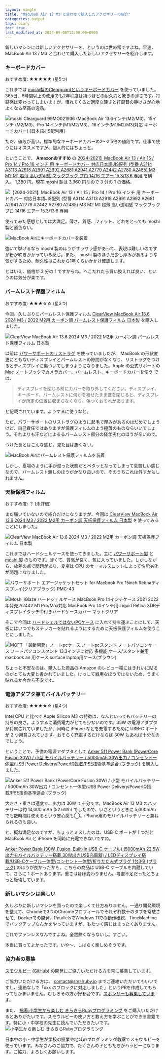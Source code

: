 ```yaml
---
layout: single
title: "MacBook Air 13 M3 と合わせて購入したアクセサリーの紹介"
categories: output
tags: diary
toc: true
last_modified_at: 2024-09-08T12:00:00+0900
---
```


新しいマシンには新しいアクセサリーを、というのは世の常ですよね。早速、MacBook Air 13 / M3 と合わせて購入した新しいアクセサリーを紹介します。

### キーボードカバー

おすすめ度: ★★★★★ (星5つ)

これまでは [moshi製のClearguardというキーボードカバー](https://amzn.to/3Xk4wMA) を使っていました。365日、8時間以上の使用でも2年程度は持つほどの耐久力と驚きの薄さです。打鍵感は変わってしまいますが、慣れてくると適度な硬さと打鍵音の静けさが心地よくなる至高の逸品。

![moshi Clearguard 99MO021936 (MacBook Air 13.6インチ(M2/M3)、15インチ (M2/M3)、Pro 14インチ(M1/M2/M3)、16インチ(M1/M2/M3)対応 キーボードカバー) \[日本語JIS配列用\]](/assets/images/buy-macbook-air-13-2024-accessories/41XXensf2iL._AC_SX679_.jpg)

ただ、値段が高い。標準的なキーボードカバーの2〜2.5倍の値段です。仕事で使うにはオススメですが、個人的にはちょっと。

ということで、 **Amazonおすすめ** の [2024-2021】MacBook Air 13 / Air 15 / Pro 14 / Pro 16 インチ 用 キーボードカバー 対応日本語JIS配列 (型番 A3114 A3113 A2918 A2991 A2992 A2681 A2941 A2779 A2442 A2780 A2485) M3 M2 M1 超薄 高い透明感 マックブック プロ 14/16 エアー 15.3/13.6 專用](https://amzn.to/3ARG9OO) を購入。 1,380 円。現在 moshi 製は 3,960 円なので 3 分の 1 の価格。

![【2024-2021】MacBook Air 13 / Air 15 / Pro 14 / Pro 16 インチ 用 キーボードカバー 対応日本語JIS配列 (型番 A3114 A3113 A2918 A2991 A2992 A2681 A2941 A2779 A2442 A2780 A2485) M3 M2 M1 超薄 高い透明感 マックブック プロ 14/16 エアー 15.3/13.6 專用](/assets/images/buy-macbook-air-13-2024-accessories/710z3K74puL._AC_SX679_.jpg)

使ってみた感想としては大満足。薄さ、質感、フィット、どれをとっても moshi 製と遜色ない。

![MacBook Airにキーボードカバーを装着](/assets/images/buy-macbook-air-13-2024-accessories/IMG_5260.jpeg)

強いて挙げるなら moshi 製のほうがサラサラ感があって、表現は難しいのですが粉が吹きかかっている感じ。また、 moshi 製のほうだ少し厚みがあるような気がするため、耐久性はこれから1年くらいかかけ確認します。

とはいえ、価格が 3 分の 1 ですからね。へこたれたら買い換えれば良い、というのは気分が楽です。

### パームレスト保護フィルム

おすすめ度: ★★★☆☆ (星3つ)

今回、久しぶりにパームレスト保護フィルム [ClearView MacBook Air 13.6 2024 M3 / 2022 M2用 カーボン調 パームレスト保護フィルム 日本製](https://amzn.to/3Zm1jyN) を購入しました。

![ClearView MacBook Air 13.6 2024 M3 / 2022 M2用 カーボン調 パームレスト保護フィルム 日本製](/assets/images/buy-macbook-air-13-2024-accessories/61a8wZF1WXL._AC_SL1500_.jpg)

以前は [パワーサポートのリストラグ](https://amzn.to/4dSaA65) を使っていましたが、 MacBook の形状変更にともないディスプレイとパームレストの隙間がなくなり、リストラグをつけるとディスプレイに傷ついてしまうようになりました。Apple の公式サポートの [Mac ノートブックでカメラカバー、パームレスト、キーボードカバーを使う](https://support.apple.com/ja-jp/102051) では、

> ディスプレイを閉じる前にカバーを取り外してください。ディスプレイ、キーボード、パームレストに何かを被せたまま蓋を閉じると、ディスプレイが所定の位置に収まらなくなり、傷つくおそれがあります。

と記載されています。ようするに使うなと。

ただ、パワーサポートのリストラグのように起毛で厚みがあるのはだめでしょうけど、自己責任ではありますが保護フィルムのよう極薄のものならいいでしょう。それよりも汗などによるるパームレスト部分の経年劣化のほうが辛いので。

つけたあとはこんな感じ。見た目は悪くない。

![MacBook Airにパームレスト保護フィルムを装着](/assets/images/buy-macbook-air-13-2024-accessories/IMG_5261.jpeg)

しかし、夏場のように手が湿った状態だとペタッとなってしまって息苦しい感じなので、パームレスト無しのほうがかなり良いので、そのうちこれは外すかもしれません。

### 天板保護フィルム

おすすめ度: ？ (未評価)

まだ届いていないので紹介だけになりますが、今回は [ClearView MacBook Air 13.6 2024 M3 / 2022 M2用 カーボン調 天板保護フィルム 日本製](https://amzn.to/3XgIlXx) を使ってみることにしました。

![ClearView MacBook Air 13.6 2024 M3 / 2022 M2用 カーボン調 天板保護フィルム 日本製](/assets/images/buy-macbook-air-13-2024-accessories/51tFjtp5H4L._AC_SL1500_.jpg)

これまではハードシェルケースを使ってきました。主に [パワーサポート製](https://amzn.to/4eiFJPX) と [moshi 製](https://amzn.to/3XDncbC) のものです。薄くて、質感が良く、気に入っていました。しかしながら、放熱の点で問題があり、夏場は CPU のサーマルスロットによって性能劣化が問題になりました。

![パワーサポート エアージャケットセット for Macbook Pro 15inch Retinaディスプレイ(クリアブラック) PMC-43](/assets/images/buy-macbook-air-13-2024-accessories/71CnDmhjRML._AC_SL1500_.jpg)

![Moshi iGlaze ハードシェルケース MacBook Pro 14インチケース 2021 2022年発売 A2442 M1 Pro/Max対応 MacBook Pro 14インチ用 Liquid Retina XDRディスプレイタッチID付きハードケースカバー マットクリア](/assets/images/buy-macbook-air-13-2024-accessories/41prT8bGqjL._AC_SX679_.jpg)

そこで今回は [ハードシェルではないPCケース](https://amzn.to/3Zatf8C) に入れて持ち運ぶことにして、天板にはいつでもステッカーを貼れるようにするために天板保護フィルムを使うことにしました。

![MOFT 「最新開発」ノートpcケース ノートpcスタンド ノートパソコンケース ノートパソコンスタンド 13.3インチに対応 多機能 ケース/スタンド兼用 macbook air 用ケース surface laptop用ケース(ブラウン)](/assets/images/buy-macbook-air-13-2024-accessories/51JP2+kfSiL._AC_SL1500_.jpg)

ちょっと不安なのは、購入した商品の Amazon のレビュー欄にはきれいに貼るのがとても大変と書かれていました。けっして器用なほうではないため、うまく貼れるか今から不安です。

### 電源アダプタ兼モバイルバッテリー

おすすめ度: ★★★★☆ (星4つ)

Intel CPU と比べて Apple Silicon M3 の特徴は、なんといってもバッテリーの持ちの良さ。ようするに消費電力がとても少ないのです。35W の電源アダプタが付属されていましたが、同時に iPhone などを充電するために USB-C ポートが 2 つ用意されています。おそらく充電するだけならば 30W もあれば十分なのでしょう。

ということで、予備の電源アダプタとして [Anker 511 Power Bank (PowerCore Fusion 30W) / 小型 モバイルバッテリー / 5000mAh 30W出力 / コンセント一体型/USB Power Delivery/PowerIQ搭載/PSE技術基準適合 (ブラック)](https://amzn.to/3zc2rKE) を購入しました。

![Anker 511 Power Bank (PowerCore Fusion 30W) / 小型 モバイルバッテリー / 5000mAh 30W出力 / コンセント一体型/USB Power Delivery/PowerIQ搭載/PSE技術基準適合 (ブラック)](/assets/images/buy-macbook-air-13-2024-accessories/41JBU1qSImL._AC_SL1500_.jpg)

大きさ・重さは適度で、出力は 30W で十分です。MacBook Air 13 M3 のバッテリーは約 14,000 mAh (52.6Wh) でしたので、いざというときに 5,000mAh でも数時間は使えるという安心感も◯。iPhone用のモバイルバッテリーと兼ねられるのも良い。

と、概ね満足なのですが、ちょっとミスしたのは、USB-C ポートが 1 つだと MacBook Air と iPhone を同時に充電できないですね。

[Anker Power Bank (30W, Fusion, Built-In USB-C ケーブル) (5000mAh 22.5W出力モバイルバッテリー搭載 30W出力USB充電器) / LEDディスプレイ搭載/USB-Cケーブル一体型/コンセント一体型/折りたたみ式プラグ 1台3役 (ブラック)](https://amzn.to/4ecHldH) のほうが良かったかも。こちらの商品は USB-C ケーブルを内蔵していて、さらに 1 ポートあります。重さはほぼ変わりません。考慮不足だったとちょっと後悔しています。

### 新しいマシンは楽しい

久しぶりに新しいマシンを買ったので楽しくて仕方ありません。一通り開発環境を整えて、Chromeで3つのChromeプロフィールでそれぞれ数十のタブを常駐させて、Dockerでの開発、ParallelsでWindows 11での動作確認、TimeMachineでバックアップなんかをやっていますが、もたつく感じはまったくありません。

これでファンレスなんですよね。全然熱くならないし。すごい。

本当に買ってよかったです。いや〜、しばらく楽しめそうです。

### 協力者の募集

[スモウルビー](https://smalruby.app) ([GitHub](https://github.com/smalruby/smalruby3-develop)) の開発にご協力いただける方を常に募集しています。

ご協力いただける方は、 contact@smalruby.jp までご連絡いただいてもいいですし、連絡なしで「xxx のブロックに対応しました」というPRを作成してもらってもかまいません。むしろその方が好都合です。[スポンサーも募集しています](https://github.com/sponsors/smalruby)。

また、 [拙著:小学生から楽しむ きらきらRubyプログラミング](https://amzn.to/3SLNXrk) をご購入いただけるとありがたいです。スモウルビーの使い方と教え方を学ぶことができる書籍です。特に小・中学校の先生に読んでいただきたいです。
<img src="https://m.media-amazon.com/images/I/91Vcir5bhiL._AC_UL320_.jpg" srcset="https://m.media-amazon.com/images/I/91Vcir5bhiL._AC_UL320_.jpg 1x, https://m.media-amazon.com/images/I/91Vcir5bhiL._AC_UL480_FMwebp_QL65_.jpg 1.5x, https://m.media-amazon.com/images/I/91Vcir5bhiL._AC_UL640_FMwebp_QL65_.jpg 2x, https://m.media-amazon.com/images/I/91Vcir5bhiL._AC_UL800_FMwebp_QL65_.jpg 2.5x, https://m.media-amazon.com/images/I/91Vcir5bhiL._AC_UL960_FMwebp_QL65_.jpg 3x" alt="小学生から楽しむ きらきらRubyプログラミング">

日本中の小・中学生が学校の授業や地域のプログラミング教室でスモウルビーを使っています。みなさんのご協力で、たくさんの子どもたちがハッピーになります。ご協力、よろしくお願いします。
